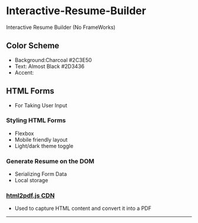 # Interactive-Resume-Builder

Interactive Resume Builder (No FrameWorks)
## Color Scheme
- Background:Charcoal #2C3E50
- Text: Almost Black #2D3436
- Accent: 

## HTML Forms

- For Taking User Input

### Styling HTML Forms

- Flexbox
- Mobile friendly layout
- Light/dark theme toggle

### Generate Resume on the DOM

- Serializing Form Data
- Local storage

### [html2pdf.js CDN](https://cdnjs.com/libraries/html2pdf.js/0.8.0)

- Used to capture HTML content and convert it into a PDF

---

